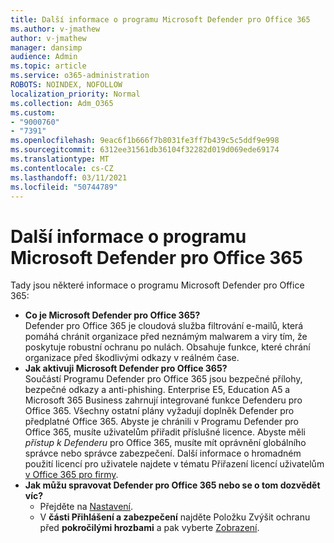 ```yaml
---
title: Další informace o programu Microsoft Defender pro Office 365
ms.author: v-jmathew
author: v-jmathew
manager: dansimp
audience: Admin
ms.topic: article
ms.service: o365-administration
ROBOTS: NOINDEX, NOFOLLOW
localization_priority: Normal
ms.collection: Adm_O365
ms.custom:
- "9000760"
- "7391"
ms.openlocfilehash: 9eac6f1b666f7b8031fe3ff7b439c5c5ddf9e998
ms.sourcegitcommit: 6312ee31561db36104f32282d019d069ede69174
ms.translationtype: MT
ms.contentlocale: cs-CZ
ms.lasthandoff: 03/11/2021
ms.locfileid: "50744789"
---
```

# <a name="learn-about-microsoft-defender-for-office-365"></a>Další informace o programu Microsoft Defender pro Office 365

Tady jsou některé informace o programu Microsoft Defender pro Office 365:

- **Co je Microsoft Defender pro Office 365?**  
    Defender pro Office 365 je cloudová služba filtrování e-mailů, která pomáhá chránit organizace před neznámým malwarem a viry tím, že poskytuje robustní ochranu po nulách. Obsahuje funkce, které chrání organizace před škodlivými odkazy v reálném čase.
- **Jak aktivuji Microsoft Defender pro Office 365?**  
    Součástí Programu Defender pro Office 365 jsou bezpečné přílohy, bezpečné odkazy a anti-phishing. Enterprise E5, Education A5 a Microsoft 365 Business zahrnují integrované funkce Defenderu pro Office 365. Všechny ostatní plány vyžadují doplněk Defender pro předplatné Office 365. Abyste je chránili v Programu Defender pro Office 365, musíte uživatelům přiřadit příslušné licence. Abyste měli *přístup k Defenderu* pro Office 365, musíte mít oprávnění globálního správce nebo správce zabezpečení.  Další informace o hromadném použití licencí pro uživatele najdete v tématu Přiřazení licencí uživatelům [v Office 365 pro firmy](https://go.microsoft.com/fwlink/?linkid=2093435).
- **Jak můžu spravovat Defender pro Office 365 nebo se o tom dozvědět víc?**  
  - Přejděte na [Nastavení](https://go.microsoft.com/fwlink/p/?linkid=2075721).  
  - V **části Přihlášení a zabezpečení** najděte Položku Zvýšit ochranu před **pokročilými hrozbami** a pak vyberte [Zobrazení](https://go.microsoft.com/fwlink/?linkid=2109302).
